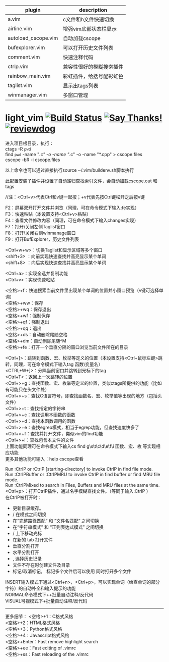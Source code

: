 |  plugin  | description  |
|  ----  | ----  |
| a.vim  | c文件和h文件快速切换 |
| airline.vim  | 增强vim底部状态栏显示 |
| autoload_cscope.vim   | 自动加载cscope |
| bufexplorer.vim  | 可以打开历史文件列表 |
| comment.vim  | 快速注释代码 |
| ctrlp.vim  | 兼容性很好的模糊搜索插件 |
| rainbow_main.vim  | 彩虹插件，给括号配彩虹色 |
| taglist.vim  | 显示出tags列表 |
| winmanager.vim | 多窗口管理 |

# light_vim [![Build Status](https://travis-ci.org/vim-airline/vim-airline.svg?branch=master)](https://travis-ci.org/vim-airline/vim-airline) [![Say Thanks!](https://img.shields.io/badge/Say%20Thanks-!-1EAEDB.svg)](https://saythanks.io/to/cb%40256bit.org) [![reviewdog](https://github.com/vim-airline/vim-airline/workflows/reviewdog/badge.svg?branch=master&event=push)](https://github.com/vim-airline/vim-airline/actions?query=workflow%3Areviewdog+event%3Apush+branch%3Amaster)


进入项目根目录，执行：  
ctags -R `pwd`  
find `pwd` -name "*.c"  -o -name "*.c" -o -name "*.cpp" > cscope.files  
cscope -bR -i cscope.files

以上命令也可以通过直接执行source ~/.vim/buildenv.sh脚本执行

此配置安装了插件并设置了自动递归查找索引文件，会自动加载cscope.out 和 tags

//注：<Ctrl+v>代表Ctrl和v键一起按；<Ctrl>+v代表先按Ctrl键松开之后按v键

F2：屏幕双开打开文件并浏览（同理，可在命令模式下输入:fe实现）  
F3：快速粘贴（本设置支持<Ctrl+v>粘贴）  
F4：查看文件修改内容（同理，可在命令模式下输入changes实现）  
F7：打开\关闭左侧Taglist窗口  
F8：打开\关闭右侧winmanage窗口  
F9：打开BufExplorer，历史文件列表

<Ctrl+w+w>：切换Taglist和显示区域等多个窗口  
<shift+3> ：向前实现快速查找并高亮显示某个单词  
<shift+8> ：向后实现快速查找并高亮显示某个单词

<Ctrl+a>：实现全选并复制功能  
<Ctrl+v>：实现快速粘贴

<空格>+f：快速搜索当前文件里出现某个单词的位置并小窗口预览（v键可选择单词）  
<空格>+ww：保存  
<空格>+wq：保存退出  
<空格>+wf：强制保存  
<空格>+qf：强制退出  
<空格>+qq：退出  
<空格>+ds：自动删除尾随空格  
<空格>+dm：自动删除尾随^M  
<空格>+fe：打开一个垂直分隔的窗口浏览当前文件所在的目录  

<Ctrl+]>：跳转到函数、宏、枚举等定义的位置（本设置支持<Ctrl+鼠标左键>跳转，同理，可在命令模式下输入tag 函数\变量名）  
<CTRL+W+]>：分隔当前窗口并跳转到光标下的tag  
<Ctrl+T>：返回上一次跳转的位置  
<Ctrl+\>+g：查找函数、宏、枚举等定义的位置，类似ctags所提供的功能（比如有可能只在头文件处）  
<Ctrl+\>+s：查找C语言符号，即查找函数名、宏、枚举值等出现的地方（包括头文件）  
<Ctrl+\>+t：查找指定的字符串  
<Ctrl+\>+c：查找调用本函数的函数  
<Ctrl+\>+d：查找本函数调用的函数  
<Ctrl+\>+e：查找egrep模式，相当于egrep功能，但查找速度快多了  
<Ctrl+\>+f：查找并打开文件，类似vim的find功能  
<Ctrl+\>+i：查找包含本文件的文件  
上面功能同理可在命令模式下输入cs find g\s\t\c\d\e\f\i 函数、宏、枚 等实现相应功能  
更多其他功能可输入：help cscope查看


Run :CtrlP or :CtrlP [starting-directory] to invoke CtrlP in find file mode.  
Run :CtrlPBuffer or :CtrlPMRU to invoke CtrlP in find buffer or find MRU file mode.  
Run :CtrlPMixed to search in Files, Buffers and MRU files at the same time.  
<Ctrl+p>：打开CtrlP插件，通过名字模糊查找文件。（等同于输入:CtrlP ）  
在CtrlP被打开时：
* <F5> 更新目录缓存。
* <Ctrl-f> / <c-b> 在模式之间切换
* <Ctrl-d> 在”完整路径匹配“ 和 ”文件名匹配“ 之间切换
* <Ctrl-r> 在“字符串模式” 和 “正则表达式模式” 之间切换
* <Ctrl-j> / <c-k> 上下移动光标
* <Ctrl-t> 在新的 tab 打开文件
* <Ctrl-v> 垂直分割打开
* <Ctrl-x> 水平分割打开
* <Ctrl-p>, <c-n> 选择历史记录
* <Ctrl-y> 文件不存在时创建文件及目录
* <Ctrl-z> 标记/取消标记， 标记多个文件后可以使用 <c-o> 同时打开多个文件

INSERT输入模式下通过<Ctrl+n>，<Ctrl+p>，可以实现单词（给查单词的部分字符）的自动补全和输入提示的功能  
NORMAL命令模式下<g>+<c>+<c>批量自动注释/反代码  
VISUAL可视模式下<g>+<c>批量自动注释/反代码  

--------------------------------------------------------------------------------------
更多细节：
<空格>+1：C格式风格  
<空格>+2：HTML格式风格  
<空格>+3：Python格式风格  
<空格>+4：Javascript格式风格  
<空格>+Enter：Fast remove highlight search  
<空格>+ee：Fast editing of .vimrc  
<空格>+ss：Fast reloading of the .vimrc  

